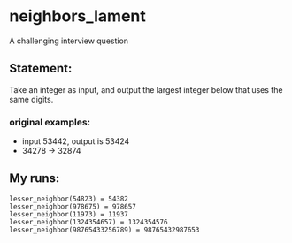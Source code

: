 # neighbors_lament
A challenging interview question

## Statement:
Take an integer as input, and output the largest integer below that uses the same digits.

### original examples:
* input 53442, output is 53424
* 34278 -> 32874

## My runs:
```
lesser_neighbor(54823) = 54382
lesser_neighbor(978675) = 978657
lesser_neighbor(11973) = 11937
lesser_neighbor(1324354657) = 1324354576
lesser_neighbor(98765433256789) = 98765432987653
```